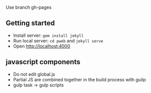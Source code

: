 Use branch gh-pages

## Getting started

- Install server: `gem install jekyll`
- Run local server: `cd pweb` and  `jekyll serve`
- Open [http://localhost:4000](http://localhost:4000)


## javascript components

- Do not edit global.js
- Partial JS are combined together in the build process with guilp
- gulp task -> gulp scripts